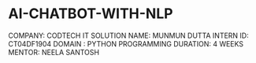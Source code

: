 # AI-CHATBOT-WITH-NLP
COMPANY: CODTECH IT SOLUTION NAME: MUNMUN DUTTA INTERN ID: CT04DF1904 DOMAIN : PYTHON PROGRAMMING DURATION: 4 WEEKS MENTOR: NEELA SANTOSH
